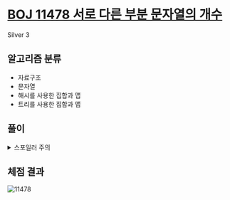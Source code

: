 # [BOJ 11478 서로 다른 부분 문자열의 개수](https://www.acmicpc.net/problem/11478)

Silver 3

## 알고리즘 분류

- 자료구조
- 문자열
- 해시를 사용한 집합과 맵
- 트리를 사용한 집합과 맵

## 풀이

<details>
<summary>스포일러 주의</summary>
<div markdown="1">

---

문자열 S가 주어졌을 때, S의 **서로 다른 문자열**의 개수를 구하는 프로그램을 작성해야합니다.  
여기서 **서로 다른 문자열**이란 `ababc`라는 문자열이 주어졌을 때 `a, b, a, b, c, ab, ba, ab, bc, aba, bab, abc, abab, babc, ababc` 에서 **중복되지 않은 문자열**을 뜻합니다.  
예를 들면 `a` 라는 문자열은 3개가 있지만 **서로 다른 문자열**이기 때문에 1개로 계산을 해야합니다.

위와 같이 문제를 분석한 뒤 가장 먼저 해야할 일은 문자열을 분리하는 로직을 작성해야 합니다.  
문자열을 분리하기 위한 함수로 `substring`을 사용하며 반복문을 활용하였습니다.

```java
for (int i = 0; i < s.length(); i++) {
    for (int j = i + 1; j <= s.length(); j++) {
        set.add(s.substring(i, j));
    }
}
```

문자열을 분리 한 뒤 중복 없이 저장하기 위한 자료구조를 사용하기 위해서 `HashSet`을 사용하였습니다.  
`List`와 같은 자료구조는 중복을 방지하기 위해서 해당 값이 있는지 확인을 하기 위한 시간`O(N)`만큼의 시간이 걸리지만 `Set`은 `O(1)` 의 시간이 걸리기 때문에 매우 빠르고 중복을 허용하지 않습니다.

이러한 이유를 토대로 문자열을 분리 한 뒤 `HashSet`에 문자열을 중복 없이 저장 한 뒤 컬렉션의 사이즈를 반환하여 출력하였습니다.

</div>
</details>

## 체점 결과

![11478](https://github.com/SSAFY-10th/algorithm/assets/74192619/c38ac9ec-b471-4243-9b82-f3b4387fe5d1)
